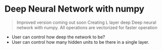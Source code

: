 # Deep Neural Network with numpy
> Improved version coming out soon
Creating L layer deep Deep neural network with numpy.
All operations are vectorized for faster operation

- User can control how deep the network to be?
- User can control how many hidden units to be there in a single layer.
